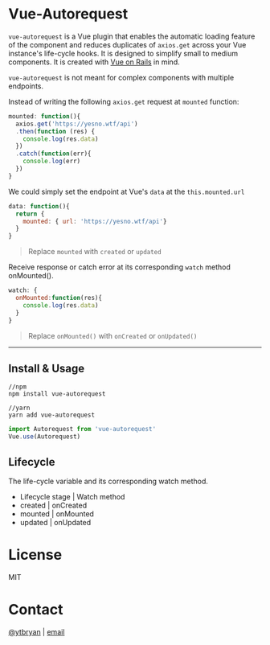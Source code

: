 # Vue-Autorequest

`vue-autorequest` is a Vue plugin that enables the automatic loading feature of the component and reduces duplicates of `axios.get` across your Vue instance's life-cycle hooks. It is designed to simplify small to medium components. It is created with [Vue on Rails](vueonrails.com) in mind. 

`vue-autorequest` is not meant for complex components with multiple endpoints. 

Instead of writing the following `axios.get` request at `mounted` function:

```javascript
mounted: function(){
  axios.get('https://yesno.wtf/api')
  .then(function (res) {
    console.log(res.data)
  })
  .catch(function(err){
    console.log(err)
  })
}
```

We could simply set the endpoint at Vue's `data` at the `this.mounted.url`

```javascript
data: function(){
  return {
    mounted: { url: 'https://yesno.wtf/api'}
  }
}
```
> Replace `mounted` with `created` or `updated`

Receive response or catch error at its corresponding `watch` method onMounted().
```javascript
watch: {
  onMounted:function(res){
    console.log(res.data)
  }
}
```
> Replace `onMounted()` with `onCreated` or `onUpdated()`

---

## Install & Usage

```
//npm
npm install vue-autorequest

//yarn
yarn add vue-autorequest

```

```javascript
import Autorequest from 'vue-autorequest'
Vue.use(Autorequest)
```

## Lifecycle
The life-cycle variable and its corresponding watch method. 

- Lifecycle stage | Watch method
- created         | onCreated
- mounted         | onMounted
- updated         | onUpdated

# License 

MIT

# Contact

[@ytbryan](http://twitter.com/ytbryan) | [email](mailto:ytbryan@gmail.com)

